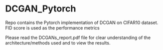 # DCGAN_Pytorch
Repo contains the Pytorch implementation of DCGAN on CIFAR10 dataset. FID score is used as the performance metrics

Please read the DCGANs_report.pdf file for clear understanding of the architecture/methods used and to view the results.
